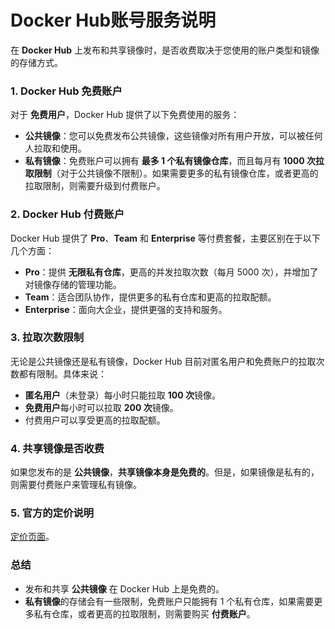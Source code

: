 # Docker Hub账号服务说明

在 **Docker Hub** 上发布和共享镜像时，是否收费取决于您使用的账户类型和镜像的存储方式。

### 1. **Docker Hub 免费账户**
对于 **免费用户**，Docker Hub 提供了以下免费使用的服务：

- **公共镜像**：您可以免费发布公共镜像，这些镜像对所有用户开放，可以被任何人拉取和使用。
- **私有镜像**：免费账户可以拥有 **最多 1 个私有镜像仓库**，而且每月有 **1000 次拉取限制**（对于公共镜像不限制）。如果需要更多的私有镜像仓库，或者更高的拉取限制，则需要升级到付费账户。

### 2. **Docker Hub 付费账户**
Docker Hub 提供了 **Pro**、**Team** 和 **Enterprise** 等付费套餐，主要区别在于以下几个方面：

- **Pro**：提供 **无限私有仓库**，更高的并发拉取次数（每月 5000 次），并增加了对镜像存储的管理功能。
- **Team**：适合团队协作，提供更多的私有仓库和更高的拉取配额。
- **Enterprise**：面向大企业，提供更强的支持和服务。

### 3. **拉取次数限制**
无论是公共镜像还是私有镜像，Docker Hub 目前对匿名用户和免费账户的拉取次数都有限制。具体来说：

- **匿名用户**（未登录）每小时只能拉取 **100 次**镜像。
- **免费用户**每小时可以拉取 **200 次**镜像。
- 付费用户可以享受更高的拉取配额。

### 4. **共享镜像是否收费**
如果您发布的是 **公共镜像**，**共享镜像本身是免费的**。但是，如果镜像是私有的，则需要付费账户来管理私有镜像。

### 5. **官方的定价说明**

[定价页面](https://www.docker.com/pricing)。


### 总结
- 发布和共享 **公共镜像** 在 Docker Hub 上是免费的。
- **私有镜像**的存储会有一些限制，免费账户只能拥有 1 个私有仓库，如果需要更多私有仓库，或者更高的拉取限制，则需要购买 **付费账户**。

